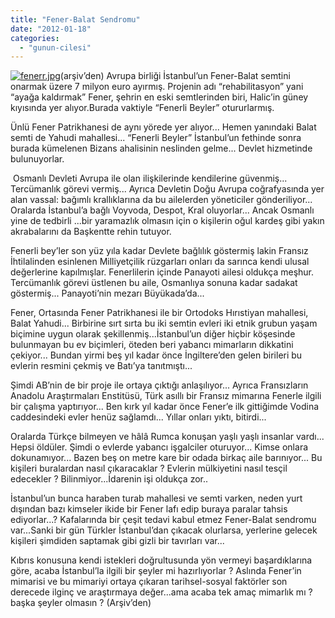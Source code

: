 ```yaml
---
title: "Fener-Balat Sendromu"
date: "2012-01-18"
categories: 
  - "gunun-cilesi"
---
```


[![fenerr.jpg](/uploads/2012/01/fenerr.jpg)](/uploads/2012/01/fenerr.jpg "fenerr.jpg")(arşiv’den) Avrupa birliği İstanbul’un Fener-Balat semtini onarmak üzere 7 milyon euro ayırmış. Projenin adı “rehabilitasyon” yani “ayağa kaldırmak” Fener, şehrin en eski semtlerinden biri, Halic’in güney kıyısında yer alıyor.Burada vaktiyle “Fenerli Beyler” otururlarmış.

Ünlü Fener Patrikhanesi de aynı yörede yer alıyor... Hemen yanındaki Balat semti de Yahudi mahallesi... “Fenerli Beyler” İstanbul’un fethinde sonra burada kümelenen Bizans ahalisinin neslinden gelme... Devlet hizmetinde bulunuyorlar.

 Osmanlı Devleti Avrupa ile olan ilişkilerinde kendilerine güvenmiş... Tercümanlık görevi vermiş... Ayrıca Devletin Doğu Avrupa coğrafyasında yer alan vassal: bağımlı krallıklarına da bu ailelerden yöneticiler gönderiliyor... Oralarda İstanbul’a bağlı Voyvoda, Despot, Kral oluyorlar... Ancak Osmanlı yine de tedbirli ...bir yaramazlık olmasın için o kişilerin oğul kardeş gibi yakın akrabalarını da Başkentte rehin tutuyor.

Fenerli bey’ler son yüz yıla kadar Devlete bağlılık göstermiş lakin Fransız İhtilalinden esinlenen Milliyetçilik rüzgarları onları da sarınca kendi ulusal değerlerine kapılmışlar. Fenerlilerin içinde Panayoti ailesi oldukça meşhur. Tercümanlık görevi üstlenen bu aile, Osmanlıya sonuna kadar sadakat göstermiş... Panayoti’nin mezarı Büyükada’da...

Fener, Ortasında Fener Patrikhanesi ile bir Ortodoks Hırıstiyan mahallesi, Balat Yahudi... Birbirine sırt sırta bu iki semtin evleri iki etnik grubun yaşam biçimine uygun olarak şekillenmiş...İstanbul’un diğer hiçbir köşesinde bulunmayan bu ev biçimleri, öteden beri yabancı mimarların dikkatini çekiyor... Bundan yirmi beş yıl kadar önce İngiltere’den gelen birileri bu evlerin resmini çekmiş ve Batı’ya tanıtmıştı...

Şimdi AB’nin de bir proje ile ortaya çıktığı anlaşılıyor... Ayrıca Fransızların Anadolu Araştırmaları Enstitüsü, Türk asıllı bir Fransız mimarına Fenerle ilgili bir çalışma yaptırıyor... Ben kırk yıl kadar önce Fener’e ilk gittiğimde Vodina caddesindeki evler henüz sağlamdı... Yıllar onları yıktı, bitirdi...

Oralarda Türkçe bilmeyen ve hâlâ Rumca konuşan yaşlı yaşlı insanlar vardı... Hepsi öldüler. Şimdi o evlerde yabancı işgalciler oturuyor... Kimse onlara dokunamıyor... Bazen beş on metre kare bir odada birkaç aile barınıyor... Bu kişileri buralardan nasıl çıkaracaklar ? Evlerin mülkiyetini nasıl tesçil edecekler ? Bilinmiyor...İdarenin işi oldukça zor..

İstanbul’un bunca haraben turab mahallesi ve semti varken, neden yurt dışından bazı kimseler ikide bir Fener lafı edip buraya paralar tahsis ediyorlar...? Kafalarında bir çeşit tedavi kabul etmez Fener-Balat sendromu var...Sanki bir gün Türkler İstanbul’dan çıkacak olurlarsa, yerlerine gelecek kişileri şimdiden saptamak gibi gizli bir tavırları var...

Kıbrıs konusuna kendi istekleri doğrultusunda yön vermeyi başardıklarına göre, acaba İstanbul’la ilgili bir şeyler mi hazırlıyorlar ? Aslında Fener’in mimarisi ve bu mimariyi ortaya çıkaran tarihsel-sosyal faktörler son derecede ilginç ve araştırmaya değer...ama acaba tek amaç mimarlık mı ? başka şeyler olmasın ? (Arşiv’den)
